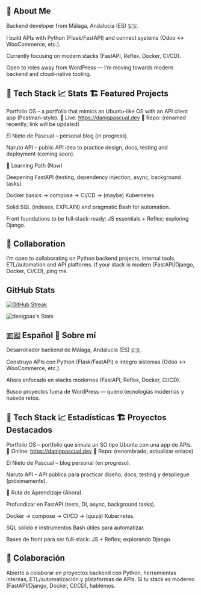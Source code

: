 ## 🚀 About Me

Backend developer from Málaga, Andalucía (ES) 🇪🇸.

I build APIs with Python (Flask/FastAPI) and connect systems (Odoo ↔️ WooCommerce, etc.).

Currently focusing on modern stacks (FastAPI, Reflex, Docker, CI/CD).

Open to roles away from WordPress — I’m moving towards modern backend and cloud-native tooling.

## 🧠 Tech Stack 📈 Stats 🏗️ Featured Projects

Portfolio OS – a portfolio that mimics an Ubuntu-like OS with an API client app (Postman-style).
🔗 Live: https://danigpascual.dev
🔧 Repo: (renamed recently; link will be updated)

El Nieto de Pascual – personal blog (in progress).

Naruto API – public API idea to practice design, docs, testing and deployment (coming soon).

🎯 Learning Path (Now)

Deepening FastAPI (testing, dependency injection, async, background tasks).

Docker basics → compose → CI/CD → (maybe) Kubernetes.

Solid SQL (indexes, EXPLAIN) and pragmatic Bash for automation.

Front foundations to be full‑stack-ready: JS essentials + Reflex; exploring Django.

## 🤝 Collaboration

I’m open to collaborating on Python backend projects, internal tools, ETL/automation and API platforms.
If your stack is modern (FastAPI/Django, Docker, CI/CD), ping me.

## GitHub Stats


[![GitHub Streak](https://github-readme-streak-stats.herokuapp.com?user=danigpas&theme=highcontrast)](https://git.io/streak-stats)

![danigpas's Stats](https://github-readme-stats.vercel.app/api?username=danigpas&theme=highcontrast&show_icons=true&hide_border=true&count_private=true)

## 🇪🇸 Español 🚀 Sobre mí

Desarrollador backend de Málaga, Andalucía (ES) 🇪🇸.

Construyo APIs con Python (Flask/FastAPI) e integro sistemas (Odoo ↔️ WooCommerce, etc.).

Ahora enfocado en stacks modernos (FastAPI, Reflex, Docker, CI/CD).

Busco proyectos fuera de WordPress — quiero tecnologías modernas y nuevos retos.

## 🧠 Tech Stack 📈 Estadísticas 🏗️ Proyectos Destacados

Portfolio OS – portfolio que simula un SO tipo Ubuntu con una app de APIs.
🔗 Online: https://danigpascual.dev
🔧 Repo: (renombrado; actualizar enlace)

El Nieto de Pascual – blog personal (en progreso).

Naruto API – API pública para practicar diseño, docs, testing y despliegue (próximamente).

🎯 Ruta de Aprendizaje (Ahora)

Profundizar en FastAPI (tests, DI, async, background tasks).

Docker → compose → CI/CD → (quizá) Kubernetes.

SQL sólido e instrumentos Bash útiles para automatizar.

Bases de front para ser full‑stack: JS + Reflex; explorando Django.

## 🤝 Colaboración

Abierto a colaborar en proyectos backend con Python, herramientas internas, ETL/automatización y plataformas de APIs.
Si tu stack es moderno (FastAPI/Django, Docker, CI/CD), hablemos.
 

